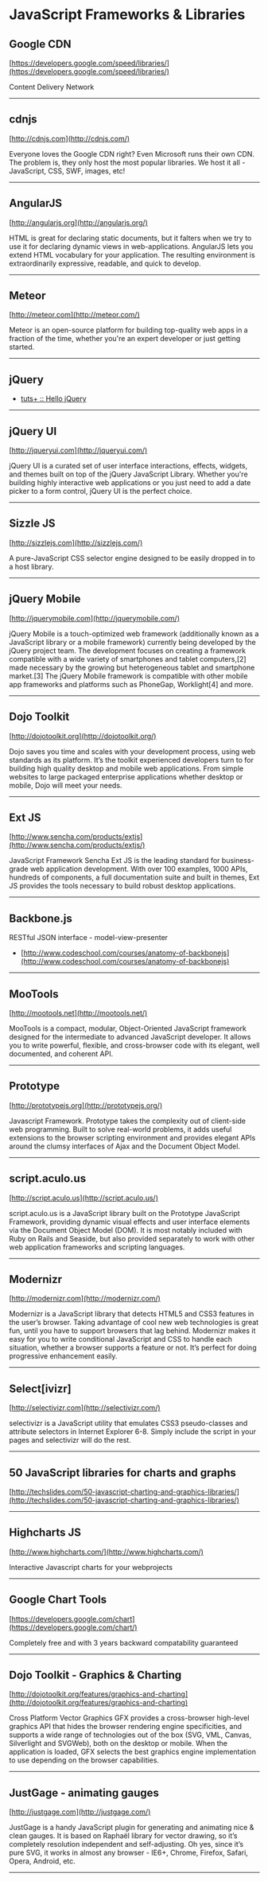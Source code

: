 # JavaScript Frameworks & Libraries

## Google CDN
[https://developers.google.com/speed/libraries/](https://developers.google.com/speed/libraries/)

Content Delivery Network

-------------------------

## cdnjs
[http://cdnjs.com](http://cdnjs.com/)

Everyone loves the Google CDN right? Even Microsoft runs their own CDN.
The problem is, they only host the most popular libraries.
We host it all - JavaScript, CSS, SWF, images, etc!

-------------------------

## AngularJS
[http://angularjs.org](http://angularjs.org/)

HTML is great for declaring static documents, but it falters when we try to use it for declaring dynamic views in web-applications. AngularJS lets you extend HTML vocabulary for your application. The resulting environment is extraordinarily expressive, readable, and quick to develop.

-------------------------

## Meteor
[http://meteor.com](http://meteor.com/)

Meteor is an open-source platform for building top-quality web apps in a fraction of the time, whether you're an expert developer or just getting started.

-------------------------

## jQuery
* [tuts+ ::  Hello jQuery](https://tutsplus.com/lesson/hello-jquery/)

-------------------------

## jQuery UI
[http://jqueryui.com](http://jqueryui.com/)

jQuery UI is a curated set of user interface interactions, effects, widgets, and themes built on top of the jQuery JavaScript Library. Whether you're building highly interactive web applications or you just need to add a date picker to a form control, jQuery UI is the perfect choice.

-------------------------

## Sizzle JS
[http://sizzlejs.com](http://sizzlejs.com/)

A pure-JavaScript CSS selector engine designed to be easily dropped in to a host library.

-------------------------

## jQuery Mobile
[http://jquerymobile.com](http://jquerymobile.com/)

jQuery Mobile is a touch-optimized web framework (additionally known as a JavaScript library or a mobile framework) currently being developed by the jQuery project team. The development focuses on creating a framework compatible with a wide variety of smartphones and tablet computers,[2] made necessary by the growing but heterogeneous tablet and smartphone market.[3] The jQuery Mobile framework is compatible with other mobile app frameworks and platforms such as PhoneGap, Worklight[4] and more.

-------------------------

## Dojo Toolkit
[http://dojotoolkit.org](http://dojotoolkit.org/)

Dojo saves you time and scales with your development process, using web standards as its platform. It’s the toolkit experienced developers turn to for building high quality desktop and mobile web applications.
From simple websites to large packaged enterprise applications whether desktop or mobile, Dojo will meet your needs.

-------------------------

## Ext JS
[http://www.sencha.com/products/extjs](http://www.sencha.com/products/extjs/)

JavaScript Framework
Sencha Ext JS is the leading standard for business-grade web application development. With over 100 examples, 1000 APIs, hundreds of components, a full documentation suite and built in themes, Ext JS provides the tools necessary to build robust desktop applications.

-------------------------

## Backbone.js
RESTful JSON interface - model-view-presenter

* [http://www.codeschool.com/courses/anatomy-of-backbonejs](http://www.codeschool.com/courses/anatomy-of-backbonejs)

-------------------------

## MooTools
[http://mootools.net](http://mootools.net/)

MooTools is a compact, modular, Object-Oriented JavaScript framework designed for the intermediate to advanced JavaScript developer. It allows you to write powerful, flexible, and cross-browser code with its elegant, well documented, and coherent API.

-------------------------

## Prototype
[http://prototypejs.org](http://prototypejs.org/)

Javascript Framework.
Prototype takes the complexity out of client-side web programming. Built to solve real-world problems, it adds useful extensions to the browser scripting environment and provides elegant APIs around the clumsy interfaces of Ajax and the Document Object Model.

-------------------------

## script.aculo.us
[http://script.aculo.us](http://script.aculo.us/)

script.aculo.us is a JavaScript library built on the Prototype JavaScript Framework, providing dynamic visual effects and user interface elements via the Document Object Model (DOM). It is most notably included with Ruby on Rails and Seaside, but also provided separately to work with other web application frameworks and scripting languages.

-------------------------

## Modernizr
[http://modernizr.com](http://modernizr.com/)

Modernizr is a JavaScript library that detects HTML5 and CSS3 features in the user’s browser.
Taking advantage of cool new web technologies is great fun, until you have to support browsers that lag behind. Modernizr makes it easy for you to write conditional JavaScript and CSS to handle each situation, whether a browser supports a feature or not. It’s perfect for doing progressive enhancement easily.

-------------------------

## Select[ivizr]
[http://selectivizr.com](http://selectivizr.com/)

selectivizr is a JavaScript utility that emulates CSS3 pseudo-classes and attribute selectors in Internet Explorer 6-8. Simply include the script in your pages and selectivizr will do the rest.

-------------------------

## 50 JavaScript libraries for charts and graphs
[http://techslides.com/50-javascript-charting-and-graphics-libraries/](http://techslides.com/50-javascript-charting-and-graphics-libraries/)

-------------------------

## Highcharts JS
[http://www.highcharts.com/](http://www.highcharts.com/)

Interactive Javascript charts for your webprojects

-------------------------

## Google Chart Tools
[https://developers.google.com/chart](https://developers.google.com/chart/)

Completely free and with 3 years backward compatability guaranteed

-------------------------


## Dojo Toolkit - Graphics & Charting
[http://dojotoolkit.org/features/graphics-and-charting](http://dojotoolkit.org/features/graphics-and-charting)

Cross Platform Vector Graphics
GFX provides a cross-browser high-level graphics API that hides the browser rendering engine specificities, and supports a wide range of technologies out of the box (SVG, VML, Canvas, Silverlight and SVGWeb), both on the desktop or mobile. When the application is loaded, GFX selects the best graphics engine implementation to use depending on the browser capabilities.

-------------------------

## JustGage - animating gauges
[http://justgage.com](http://justgage.com/)

JustGage is a handy JavaScript plugin for generating and animating nice & clean gauges. It is based on Raphaël library for vector drawing, so it’s completely resolution independent and self-adjusting.
Oh yes, since it’s pure SVG, it works in almost any browser - IE6+, Chrome, Firefox, Safari, Opera, Android, etc.

-------------------------
